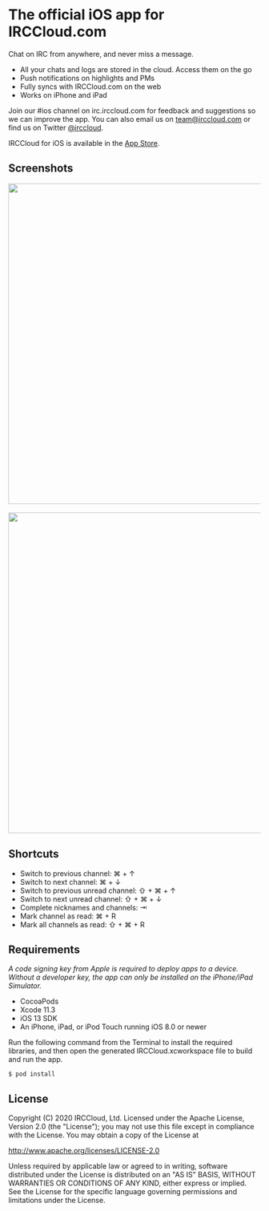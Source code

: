 The official iOS app for IRCCloud.com
=======

Chat on IRC from anywhere, and never miss a message.

* All your chats and logs are stored in the cloud. Access them on the go
* Push notifications on highlights and PMs
* Fully syncs with IRCCloud.com on the web
* Works on iPhone and iPad

Join our #ios channel on irc.irccloud.com for feedback and suggestions so we can improve the app.
You can also email us on team@irccloud.com or find us on Twitter [@irccloud](https://twitter.com/irccloud).

IRCCloud for iOS is available in the [App Store](https://itunes.apple.com/us/app/irccloud/id672699103).

Screenshots
------
<img src="https://blog.irccloud.com/static/ios-announce/iphone-sidebar-case.png" height="640">
&nbsp;
<img src="https://blog.irccloud.com/static/ios-announce/iphone-chat-case.png" height="640">

Shortcuts
------
* Switch to previous channel: ⌘ + ↑
* Switch to next channel: ⌘ + ↓
* Switch to previous unread channel: ⇧ + ⌘ + ↑
* Switch to next unread channel: ⇧ + ⌘ + ↓
* Complete nicknames and channels: ⇥
* Mark channel as read: ⌘ + R
* Mark all channels as read: ⇧ + ⌘ + R

Requirements
------
_A code signing key from Apple is required to deploy apps to a device.
Without a developer key, the app can only be installed on the iPhone/iPad Simulator._

* CocoaPods
* Xcode 11.3
* iOS 13 SDK
* An iPhone, iPad, or iPod Touch running iOS 8.0 or newer

Run the following command from the Terminal to install the required libraries, and then open the generated IRCCloud.xcworkspace file to build and run the app.
```
$ pod install
```

License
------
Copyright (C) 2020 IRCCloud, Ltd.
Licensed under the Apache License, Version 2.0 (the "License");
you may not use this file except in compliance with the License.
You may obtain a copy of the License at

http://www.apache.org/licenses/LICENSE-2.0

Unless required by applicable law or agreed to in writing, software
distributed under the License is distributed on an "AS IS" BASIS,
WITHOUT WARRANTIES OR CONDITIONS OF ANY KIND, either express or implied.
See the License for the specific language governing permissions and
limitations under the License.
